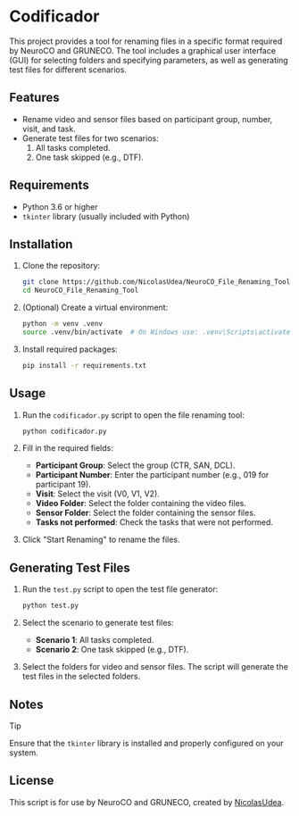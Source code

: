 # Codificador

This project provides a tool for renaming files in a specific format required by NeuroCO and GRUNECO. The tool includes a graphical user interface (GUI) for selecting folders and specifying parameters, as well as generating test files for different scenarios.

## Features

- Rename video and sensor files based on participant group, number, visit, and task.
- Generate test files for two scenarios:
  1. All tasks completed.
  2. One task skipped (e.g., DTF).

## Requirements

- Python 3.6 or higher
- `tkinter` library (usually included with Python)

## Installation

1. Clone the repository:
    ```sh
    git clone https://github.com/NicolasUdea/NeuroCO_File_Renaming_Tool.git
    cd NeuroCO_File_Renaming_Tool
    ```

2. (Optional) Create a virtual environment:
    ```sh
    python -m venv .venv
    source .venv/bin/activate  # On Windows use: .venv\Scripts\activate
    ```

3. Install required packages:
    ```sh
    pip install -r requirements.txt
    ```

## Usage

1. Run the `codificador.py` script to open the file renaming tool:
    ```sh
    python codificador.py
    ```

2. Fill in the required fields:
    - **Participant Group**: Select the group (CTR, SAN, DCL).
    - **Participant Number**: Enter the participant number (e.g., 019 for participant 19).
    - **Visit**: Select the visit (V0, V1, V2).
    - **Video Folder**: Select the folder containing the video files.
    - **Sensor Folder**: Select the folder containing the sensor files.
    - **Tasks not performed**: Check the tasks that were not performed.

3. Click "Start Renaming" to rename the files.

## Generating Test Files

1. Run the `test.py` script to open the test file generator:
    ```sh
    python test.py
    ```

2. Select the scenario to generate test files:
    - **Scenario 1**: All tasks completed.
    - **Scenario 2**: One task skipped (e.g., DTF).

3. Select the folders for video and sensor files. The script will generate the test files in the selected folders.

## Notes

> [!TIP] 
> Ensure that the `tkinter` library is installed and properly configured on your system.

## License

This script is for use by NeuroCO and GRUNECO, created by [NicolasUdea](https://github.com/NicolasUdea).